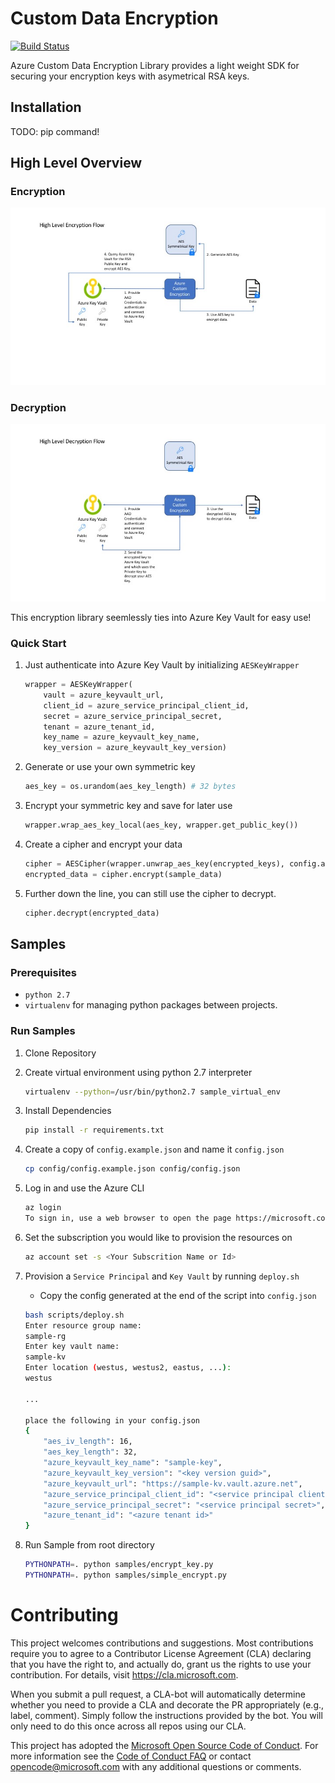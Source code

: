 # Custom Data Encryption
[![Build Status](https://travis-ci.org/Microsoft/custom-azure-data-encryption.svg?branch=master)](https://travis-ci.org/Microsoft/custom-azure-data-encryption)

Azure Custom Data Encryption Library provides a light weight SDK for securing your encryption keys with asymetrical RSA keys.

## Installation

TODO: pip command!

## High Level Overview

### Encryption
![High Level Encryption](./images/high_level_encryption.jpg)

### Decryption
![High Level Decryption](./images/high_level_decryption.jpg)

This encryption library seemlessly ties into Azure Key Vault for easy use!

### Quick Start

1. Just authenticate into Azure Key Vault by initializing `AESKeyWrapper`
    ```python
    wrapper = AESKeyWrapper(
        vault = azure_keyvault_url,
        client_id = azure_service_principal_client_id,
        secret = azure_service_principal_secret,
        tenant = azure_tenant_id,
        key_name = azure_keyvault_key_name,
        key_version = azure_keyvault_key_version)
    ```

2. Generate or use your own symmetric key
    ```python
    aes_key = os.urandom(aes_key_length) # 32 bytes
    ```

3. Encrypt your symmetric key and save for later use
    ```python
    wrapper.wrap_aes_key_local(aes_key, wrapper.get_public_key())
    ```

4. Create a cipher and encrypt your data
    ```python
    cipher = AESCipher(wrapper.unwrap_aes_key(encrypted_keys), config.aes_iv_length)
    encrypted_data = cipher.encrypt(sample_data)
    ```

5. Further down the line, you can still use the cipher to decrypt.
    ```python
    cipher.decrypt(encrypted_data)
    ```

## Samples

### Prerequisites
- `python 2.7`
- `virtualenv` for managing python packages between projects.


### Run Samples
1. Clone Repository

2. Create virtual environment using python 2.7 interpreter
    ```bash
    virtualenv --python=/usr/bin/python2.7 sample_virtual_env
    ```

3. Install Dependencies
    ```bash
    pip install -r requirements.txt
    ```
4. Create a copy of `config.example.json` and name it `config.json`
    ```bash
    cp config/config.example.json config/config.json
    ```

5. Log in and use the Azure CLI
    ```bash
    az login
    To sign in, use a web browser to open the page https://microsoft.com/devicelogin and enter the code <Your Code> to authenticate.
    ```

6. Set the subscription you would like to provision the resources on
    ```bash
    az account set -s <Your Subscrition Name or Id>
    ```

7. Provision a `Service Principal` and `Key Vault` by running `deploy.sh`
    - Copy the config generated at the end of the script into `config.json`
    ```bash
    bash scripts/deploy.sh
    Enter resource group name:
    sample-rg
    Enter key vault name:
    sample-kv
    Enter location (westus, westus2, eastus, ...):
    westus

    ...

    place the following in your config.json
    {
        "aes_iv_length": 16,
        "aes_key_length": 32,
        "azure_keyvault_key_name": "sample-key",
        "azure_keyvault_key_version": "<key version guid>",
        "azure_keyvault_url": "https://sample-kv.vault.azure.net",
        "azure_service_principal_client_id": "<service principal client id>",
        "azure_service_principal_secret": "<service principal secret>",
        "azure_tenant_id": "<azure tenant id>"
    }
    ```

8. Run Sample from root directory
    ```bash
    PYTHONPATH=. python samples/encrypt_key.py
    PYTHONPATH=. python samples/simple_encrypt.py
    ```

# Contributing

This project welcomes contributions and suggestions.  Most contributions require you to agree to a
Contributor License Agreement (CLA) declaring that you have the right to, and actually do, grant us
the rights to use your contribution. For details, visit https://cla.microsoft.com.

When you submit a pull request, a CLA-bot will automatically determine whether you need to provide
a CLA and decorate the PR appropriately (e.g., label, comment). Simply follow the instructions
provided by the bot. You will only need to do this once across all repos using our CLA.

This project has adopted the [Microsoft Open Source Code of Conduct](https://opensource.microsoft.com/codeofconduct/).
For more information see the [Code of Conduct FAQ](https://opensource.microsoft.com/codeofconduct/faq/) or
contact [opencode@microsoft.com](mailto:opencode@microsoft.com) with any additional questions or comments.
